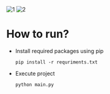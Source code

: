 ![1](https://github.com/aratheunseen/python-mini-apps/assets/62181222/21e6a94e-1272-4d96-86f3-75292adbbc00)
![2](https://github.com/aratheunseen/python-mini-apps/assets/62181222/9010349e-eb79-47ca-b050-68020818042f)

# How to run?

- Install required packages using pip

      pip install -r requriments.txt

- Execute project

      python main.py
